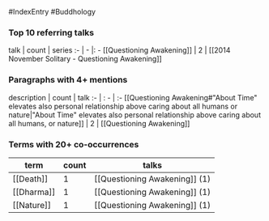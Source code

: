 #IndexEntry #Buddhology

### Top 10 referring talks
talk | count | series
:- | - |: -
[[Questioning Awakening]] | 2 | [[2014 November Solitary - Questioning Awakening]]

### Paragraphs with 4+ mentions
description | count | talk
:- | : - | :-
[[Questioning Awakening#"About Time" elevates also personal relationship above caring about all humans or nature\|"About Time" elevates also personal relationship above caring about all humans, or nature]] | 2 | [[Questioning Awakening]]

### Terms with 20+ co-occurrences
term | count | talks
-|-|-
[[Death]] | 1 | <span class="counts">[[Questioning Awakening]] (1)</span> 
[[Dharma]] | 1 | <span class="counts">[[Questioning Awakening]] (1)</span> 
[[Nature]] | 1 | <span class="counts">[[Questioning Awakening]] (1)</span> 

